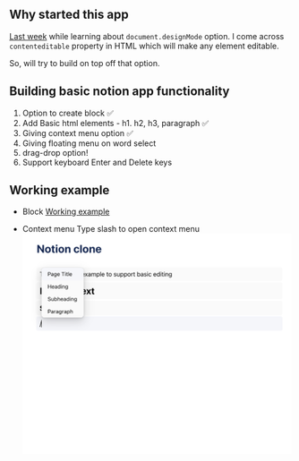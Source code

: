 ## Why started this app
[Last week](https://www.priya.today/blogs/devtool-design-mode) while learning about `document.designMode` option. I come across `contenteditable` property in HTML which will make any element editable.

So, will try to build on top off that option.

## Building basic notion app functionality

1. Option to create block ✅
2. Add Basic html elements - h1. h2, h3, paragraph ✅
3. Giving context menu option ✅
4. Giving floating menu on word select
5. drag-drop option!
6. Support keyboard Enter and Delete keys


## Working example
- Block
[Working example](screenshort-1.png)

- Context menu
Type slash to open context menu
![Context menu](screenshort-2.png)
